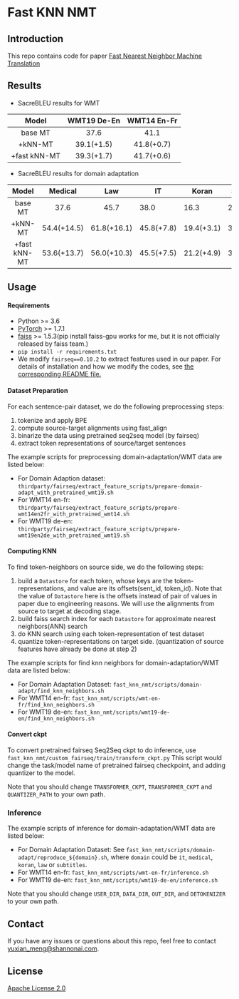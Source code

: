 # Fast KNN NMT

## Introduction
This repo contains code for paper [Fast Nearest Neighbor Machine Translation](https://arxiv.org/abs/2105.14528)

## Results
* SacreBLEU results for WMT

|     Model    | WMT19 De-En | WMT14 En-Fr |
|:------------:|:-----------:|:-----------:|
| base MT      | 37.6        | 41.1        |
| +kNN-MT      | 39.1(+1.5)  | 41.8(+0.7)  |
| +fast kNN-MT | 39.3(+1.7)  | 41.7(+0.6)  |


* SacreBLEU results for domain adaptation

|     Model    |   Medical   |     Law     | IT         | Koran      | Subtitles  | Avg.       |
|:------------:|:-----------:|:-----------:|------------|------------|------------|------------|
| base MT      | 37.6        | 45.7        | 38.0       | 16.3       | 29.2       | 33.8       |
| +kNN-MT      | 54.4(+14.5) | 61.8(+16.1) | 45.8(+7.8) | 19.4(+3.1) | 31.7(+2.5) | 42.6(+8.8) |
| +fast kNN-MT | 53.6(+13.7) | 56.0(+10.3) | 45.5(+7.5) | 21.2(+4.9) | 30.5(+1.3) | 41.4(+7.6) |


## Usage
#### Requirements
* Python >= 3.6
* [PyTorch](https://pytorch.org/) >= 1.7.1
* [faiss](https://github.com/facebookresearch/faiss/blob/master/INSTALL.md) >= 1.5.3(pip install faiss-gpu works for me, but it is not officially released by faiss team.)
* `pip install -r requirements.txt`
* We modify `fairseq==0.10.2` to extract features used in our paper. For details of installation and
how we modify the codes, see [the corresponding README file.](thirdparty/fairseq/README.md)

#### Dataset Preparation
For each sentence-pair dataset, we do the following preprocessing steps:
1. tokenize and apply BPE
1. compute source-target alignments using fast_align
1. binarize the data using pretrained seq2seq model (by fairseq)
1. extract token representations of source/target sentences

The example scripts for preprocessing domain-adaptation/WMT data are listed below:
* For Domain Adaption dataset: 
`thirdparty/fairseq/extract_feature_scripts/prepare-domain-adapt_with_pretrained_wmt19.sh`
* For WMT14 en-fr:
`thirdparty/fairseq/extract_feature_scripts/prepare-wmt14en2fr_with_pretrained_wmt14.sh`
* For WMT19 de-en:
`thirdparty/fairseq/extract_feature_scripts/prepare-wmt19en2de_with_pretrained_wmt19.sh`

#### Computing KNN
To find token-neighbors on source side, we do the following steps:
1. build a `Datastore` for each token, whose keys are the token-representations, and value are its offsets(sent_id, token_id).
 Note that the value of `Datastore` here is the offsets instead of pair of values in paper due to engineering reasons. We will 
 use the alignments from source to target at decoding stage.
2.  build faiss search index for each `Datastore` for approximate nearest neighbors(ANN) search
3. do KNN search using each token-representation of test dataset
4. quantize token-representations on target side. (quantization of source features have already be done at step 2)

The example scripts for find knn neighbors for domain-adaptation/WMT data are listed below:
* For Domain Adaptation Dataset:
`fast_knn_nmt/scripts/domain-adapt/find_knn_neighbors.sh`
* For WMT14 en-fr:
`fast_knn_nmt/scripts/wmt-en-fr/find_knn_neighbors.sh`
* For WMT19 de-en:
`fast_knn_nmt/scripts/wmt19-de-en/find_knn_neighbors.sh`

#### Convert ckpt
To convert pretrained fairseq Seq2Seq ckpt to do inference, use `fast_knn_nmt/custom_fairseq/train/transform_ckpt.py`
This script would change the task/model name of pretrained fairseq checkpoint, and adding quantizer to the 
model.

Note that you should change `TRANSFORMER_CKPT`, `TRANSFORMER_CKPT` and `QUANTIZER_PATH` to your
own path. 


### Inference
The example scripts of inference for domain-adaptation/WMT data are listed below:
* For Domain Adaptation Dataset:
See `fast_knn_nmt/scripts/domain-adapt/reproduce_${domain}.sh`, where `domain` could be `it`, `medical`, `koran`, `law` or `subtitles`.
* For WMT14 en-fr:
`fast_knn_nmt/scripts/wmt-en-fr/inference.sh`
* For WMT19 de-en:
`fast_knn_nmt/scripts/wmt19-de-en/inference.sh`

Note that you should change `USER_DIR`, `DATA_DIR`, `OUT_DIR`, and `DETOKENIZER` to your own path.


## Contact
If you have any issues or questions about this repo, feel free to contact yuxian_meng@shannonai.com.

## License
[Apache License 2.0](./LICENSE) 
